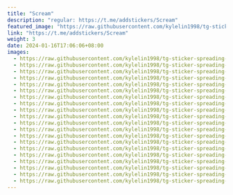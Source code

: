 ```yaml
---
title: "Scream"
description: "regular: https://t.me/addstickers/Scream"
featured_image: "https://raw.githubusercontent.com/kylelin1998/tg-sticker-spreading-worldwide-images/main/img/1c108dda-d91e-4af6-8abd-2dc614d5f3c6.jpg"
link: "https://t.me/addstickers/Scream"
weight: 3
date: 2024-01-16T17:06:06+08:00
images:
  - https://raw.githubusercontent.com/kylelin1998/tg-sticker-spreading-worldwide-images/main/img/1c108dda-d91e-4af6-8abd-2dc614d5f3c6.jpg
  - https://raw.githubusercontent.com/kylelin1998/tg-sticker-spreading-worldwide-images/main/img/e9166aac-e256-4a75-8cf2-c72ddb3fc86d.jpg
  - https://raw.githubusercontent.com/kylelin1998/tg-sticker-spreading-worldwide-images/main/img/506d6984-cec3-4f8c-8947-1313f868eb73.jpg
  - https://raw.githubusercontent.com/kylelin1998/tg-sticker-spreading-worldwide-images/main/img/9c1b4add-a7d1-45e3-a484-f6be9a653654.jpg
  - https://raw.githubusercontent.com/kylelin1998/tg-sticker-spreading-worldwide-images/main/img/c66d8f68-3514-4a54-943b-871b0892dcef.jpg
  - https://raw.githubusercontent.com/kylelin1998/tg-sticker-spreading-worldwide-images/main/img/928cfc57-71e5-48f4-83e8-af4841164c0e.jpg
  - https://raw.githubusercontent.com/kylelin1998/tg-sticker-spreading-worldwide-images/main/img/29e38efc-c22e-432a-9f65-2e8258309bb2.jpg
  - https://raw.githubusercontent.com/kylelin1998/tg-sticker-spreading-worldwide-images/main/img/03e48b4b-d9db-4279-b944-4a966cf0587e.jpg
  - https://raw.githubusercontent.com/kylelin1998/tg-sticker-spreading-worldwide-images/main/img/1238f1f5-b435-4454-8996-6f1da1c83201.jpg
  - https://raw.githubusercontent.com/kylelin1998/tg-sticker-spreading-worldwide-images/main/img/0d4521db-0cc0-47d7-8194-38893f5f0e4f.jpg
  - https://raw.githubusercontent.com/kylelin1998/tg-sticker-spreading-worldwide-images/main/img/979c5fef-d88e-4e33-ab4f-dfcc38d1d6be.jpg
  - https://raw.githubusercontent.com/kylelin1998/tg-sticker-spreading-worldwide-images/main/img/c8caea23-77f0-4f6e-991a-3291a642c9d5.jpg
  - https://raw.githubusercontent.com/kylelin1998/tg-sticker-spreading-worldwide-images/main/img/93cd1d7b-c9ca-43fc-b332-bb2e0f2cee39.jpg
  - https://raw.githubusercontent.com/kylelin1998/tg-sticker-spreading-worldwide-images/main/img/6852ceaf-fc35-46b2-9f2e-c241c3fe3670.jpg
  - https://raw.githubusercontent.com/kylelin1998/tg-sticker-spreading-worldwide-images/main/img/204a3505-8e44-4c4c-838e-ff949e0aaed2.jpg
  - https://raw.githubusercontent.com/kylelin1998/tg-sticker-spreading-worldwide-images/main/img/27698cfd-00b4-4949-afbd-4f82639d788b.jpg
  - https://raw.githubusercontent.com/kylelin1998/tg-sticker-spreading-worldwide-images/main/img/0d887403-8c41-4932-a9c4-086677703b42.jpg
  - https://raw.githubusercontent.com/kylelin1998/tg-sticker-spreading-worldwide-images/main/img/7868f760-6045-4b5b-92e6-9f220485adc6.jpg
  - https://raw.githubusercontent.com/kylelin1998/tg-sticker-spreading-worldwide-images/main/img/6ab64fb4-5bc2-4a7c-8d09-f97121d876d5.jpg
  - https://raw.githubusercontent.com/kylelin1998/tg-sticker-spreading-worldwide-images/main/img/030406a0-c650-46e7-aa76-c332fe878919.jpg
---
```


